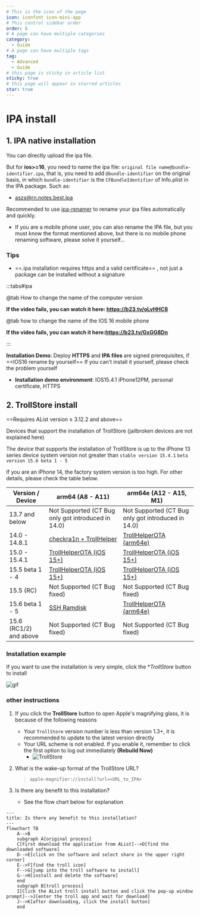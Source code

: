 ```yaml
---
# This is the icon of the page
icon: iconfont icon-mini-app
# This control sidebar order
order: 8
# A page can have multiple categories
category:
  - Guide
# A page can have multiple tags
tag:
  - Advanced
  - Guide
# this page is sticky in article list
sticky: true
# this page will appear in starred articles
star: true
---
```


# IPA install



## **1. IPA native installation**

You can directly upload the ipa file. 

But for **ios>=16**, you need to name the ipa file: `original file name@bundle-identifier.ipa`, that is, you need to add `@bundle-identifier` on the original basis, in which `bundle-identifier` is the `CFBundleIdentifier` of Info.plist in the IPA package. Such as:

- aszs@rn.notes.best.ipa

Recommended to use [ipa-renamer](https://github.com/Xhofe/ipa-renamer) to rename your ipa files automatically and quickly.

- If you are a mobile phone user, you can also rename the IPA file, but you must know the format mentioned above, but there is no mobile phone renaming software, please solve it yourself...

### **Tips**

-  ==.ipa installation requires https and a valid certificate== , not just a package can be installed without a signature

:::tabs#ipa

@tab How to change the name of the computer version

<BiliBili bvid="BV1bT411N7tT" ratio="16:9" low-quality no-danmaku />

**If the video fails, you can watch it here: https://b23.tv/oLvHHC8**

@tab how to change the name of the IOS 16 mobile phone

<BiliBili bvid="BV1kX4y1X7vo"/>

**If the video fails, you can watch it here:https://b23.tv/GxGG8Dn**

:::



**Installation Demo**: Deploy **HTTPS** and **IPA files** are signed prerequisites, if ==IOS16 rename by yourself== If you can’t install it yourself, please check the problem yourself

- **Installation demo environment**: IOS15.4.1 iPhone12PM, personal certificate, HTTPS

<ArtPlayer 
  src="https://hub.onmicrosoft.cn/public/video/weibo?uid=7821998556&cursor=4870951244144255&raw=true" 
/>





## **2. TrollStore install**

 ==Requires AList version ≥ 3.12.2 and above==

Devices that support the installation of TrollStore (jailbroken devices are not explained here)

The device that supports the installation of TrollStore is up to the iPhone 13 series device system version not greater than `stable version 15.4.1` `beta version 15.6 beta 1 - 5`

If you are an iPhone 14, the factory system version is too high. For other details, please check the table below.

| Version / Device       | arm64 (A8 - A11)                                             | arm64e (A12 - A15, M1)                                       |
| ---------------------- | ------------------------------------------------------------ | ------------------------------------------------------------ |
| 13.7 and below         | Not Supported (CT Bug only got introduced in 14.0)           | Not Supported (CT Bug only got introduced in 14.0)           |
| 14.0 - 14.8.1          | [checkra1n + TrollHelper](https://github.com/opa334/TrollStore/blob/main/install_trollhelper.md) | [TrollHelperOTA (arm64e)](https://github.com/opa334/TrollStore/blob/main/install_trollhelperota_arm64e.md) |
| 15.0 - 15.4.1          | [TrollHelperOTA (iOS 15+)](https://github.com/opa334/TrollStore/blob/main/install_trollhelperota_ios15.md) | [TrollHelperOTA (iOS 15+)](https://github.com/opa334/TrollStore/blob/main/install_trollhelperota_ios15.md) |
| 15.5 beta 1 - 4        | [TrollHelperOTA (iOS 15+)](https://github.com/opa334/TrollStore/blob/main/install_trollhelperota_ios15.md) | [TrollHelperOTA (iOS 15+)](https://github.com/opa334/TrollStore/blob/main/install_trollhelperota_ios15.md) |
| 15.5 (RC)              | Not Supported (CT Bug fixed)                                 | Not Supported (CT Bug fixed)                                 |
| 15.6 beta 1 - 5        | [SSH Ramdisk](https://github.com/opa334/TrollStore/blob/main/install_sshrd.md) | [TrollHelperOTA (arm64e)](https://github.com/opa334/TrollStore/blob/main/install_trollhelperota_arm64e.md) |
| 15.6 (RC1/2) and above | Not Supported (CT Bug fixed)                                 | Not Supported (CT Bug fixed)                                 |



### **Installation example**

If you want to use the installation is very simple, click the **TrollStore* button to install

![gif](https://pic.rmb.bdstatic.com/bjh/ff1e47ebc1efe5a907dbfffabf4d5f67.gif)



### **other instructions**

1. If you click the **TrollStore** button to open Apple's magnifying glass, it is because of the following reasons

    - Your `TrollStore` version number is less than version 1.3+, it is recommended to update to the latest version directly
    - Your URL scheme is not enabled. If you enable it, remember to click the first option to log out immediately **(Rebuild Now)**
      - ![TrollStore](/img/advanced/TrollStore.jpg)

2. What is the wake-up format of the TrollStore URL?

    > `apple-magnifier://install?url=<URL_to_IPA>`

3. Is there any benefit to this installation?

    - See the flow chart below for explanation


```mermaid
---
title: Is there any benefit to this installation?
---
flowchart TB
    A-->B
    subgraph A[original process]
    C[First download the application from AList]-->D[find the downloaded software]
    D-->E[click on the software and select share in the upper right corner]
    E-->F[find the troll icon]
    F-->G[jump into the troll software to install]
    G-->H[install and delete the software]
    end
    subgraph B[troll process]
    I[Click the AList troll install button and click the pop-up window prompt]-->J[enter the troll app and wait for download]
    J-->K[after downloading, click the install button]
    end
```